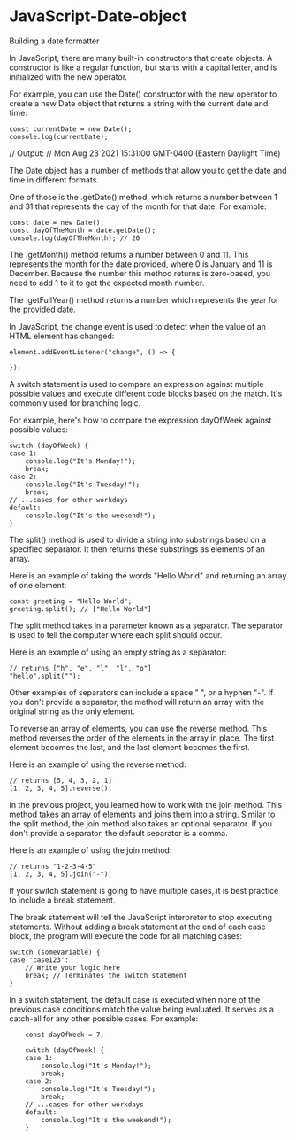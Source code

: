 # JavaScript-Date-object
Building a date formatter



In JavaScript, there are many built-in constructors that create objects. A constructor is like a regular function, but starts with a capital letter, and is initialized with the new operator.

For example, you can use the Date() constructor with the new operator to create a new Date object that returns a string with the current date and time:

    const currentDate = new Date();
    console.log(currentDate);

// Output:
// Mon Aug 23 2021 15:31:00 GMT-0400 (Eastern Daylight Time)

The Date object has a number of methods that allow you to get the date and time in different formats.

One of those is the .getDate() method, which returns a number between 1 and 31 that represents the day of the month for that date. For example:

    const date = new Date();
    const dayOfTheMonth = date.getDate();
    console.log(dayOfTheMonth); // 20

The .getMonth() method returns a number between 0 and 11. This represents the month for the date provided, where 0 is January and 11 is December. Because the number this method returns is zero-based, you need to add 1 to it to get the expected month number.

The .getFullYear() method returns a number which represents the year for the provided date.

In JavaScript, the change event is used to detect when the value of an HTML element has changed:

    element.addEventListener("change", () => {
        
    });

A switch statement is used to compare an expression against multiple possible values and execute different code blocks based on the match. It's commonly used for branching logic.

For example, here's how to compare the expression dayOfWeek against possible values:

    switch (dayOfWeek) {
    case 1:
        console.log("It's Monday!");
        break;
    case 2:
        console.log("It's Tuesday!");
        break;
    // ...cases for other workdays
    default:
        console.log("It's the weekend!");
    }

The split() method is used to divide a string into substrings based on a specified separator. It then returns these substrings as elements of an array.

Here is an example of taking the words "Hello World" and returning an array of one element:

    const greeting = "Hello World";
    greeting.split(); // ["Hello World"]

The split method takes in a parameter known as a separator. The separator is used to tell the computer where each split should occur.

Here is an example of using an empty string as a separator:

    // returns ["h", "e", "l", "l", "o"]
    "hello".split(""); 
Other examples of separators can include a space " ", or a hyphen "-". If you don't provide a separator, the method will return an array with the original string as the only element.

To reverse an array of elements, you can use the reverse method. This method reverses the order of the elements in the array in place. The first element becomes the last, and the last element becomes the first.

Here is an example of using the reverse method:

    // returns [5, 4, 3, 2, 1]
    [1, 2, 3, 4, 5].reverse(); 

In the previous project, you learned how to work with the join method. This method takes an array of elements and joins them into a string. Similar to the split method, the join method also takes an optional separator. If you don't provide a separator, the default separator is a comma.

Here is an example of using the join method:

    // returns "1-2-3-4-5"
    [1, 2, 3, 4, 5].join("-");

If your switch statement is going to have multiple cases, it is best practice to include a break statement.

The break statement will tell the JavaScript interpreter to stop executing statements. Without adding a break statement at the end of each case block, the program will execute the code for all matching cases:

    switch (someVariable) {
    case 'case123':
        // Write your logic here
        break; // Terminates the switch statement
    }
    
In a switch statement, the default case is executed when none of the previous case conditions match the value being evaluated. It serves as a catch-all for any other possible cases. For example:

        const dayOfWeek = 7;

        switch (dayOfWeek) {
        case 1:
            console.log("It's Monday!");
            break;
        case 2:
            console.log("It's Tuesday!");
            break;
        // ...cases for other workdays
        default:
            console.log("It's the weekend!");
        }
        
